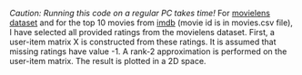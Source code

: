 _Caution: Running this code on a regular PC takes time!_
For [movielens dataset](http://grouplens.org/datasets/movielens/) and for the top 10 movies from [imdb](http://www.imdb.com/chart/top) (movie id is in movies.csv file), I have selected all provided ratings from the movielens dataset.
First, a user-item matrix X is constructed from these ratings. It is assumed that missing ratings have value -1. A rank-2 approximation is performed on the user-item matrix. The result is plotted in a 2D space.
